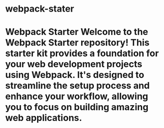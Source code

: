 # webpack-stater
# Webpack Starter  Welcome to the Webpack Starter repository! This starter kit provides a foundation for your web development projects using Webpack. It's designed to streamline the setup process and enhance your workflow, allowing you to focus on building amazing web applications.
